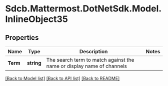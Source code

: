 # Sdcb.Mattermost.DotNetSdk.Model.InlineObject35
## Properties

Name | Type | Description | Notes
------------ | ------------- | ------------- | -------------
**Term** | **string** | The search term to match against the name or display name of channels | 

[[Back to Model list]](../README.md#documentation-for-models) [[Back to API list]](../README.md#documentation-for-api-endpoints) [[Back to README]](../README.md)

